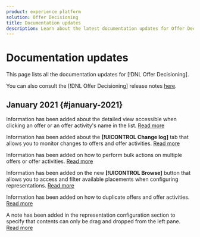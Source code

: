 ```yaml
---
product: experience platform
solution: Offer Decisioning
title: Documentation updates
description: Learn about the latest documentation updates for Offer Decisioning.
---
```


# Documentation updates

This page lists all the documentation updates for [!DNL Offer Decisioning].

You can also consult the [!DNL Offer Decisioning] release notes [here](../release-notes.md).

## January 2021 {#january-2021}

Information has been added about the detailed view accessible when clicking an offer or an offer activity's name in the list. [Read more](get-started/using/user-interface.md#information-pane-actions)

Information has been added about the **[!UICONTROL Change log]** tab that allows you to monitor changes to offers and offer activities. [Read more](get-started/using/user-interface.md#monitoring-changes)

Information has been added on how to perform bulk actions on multiple offers or offer activities. [Read more](get-started/using/user-interface.md#information-pane-actions)

Information has been added on the new **[!UICONTROL Browse]** button that allows you to access and filter available placements when configuring representations. [Read more](create-offer-activities.md)

Information has been added on how to duplicate offers and offer activities. [Read more](get-started/using/user-interface.md#information-pane-actions)

A note has been added in the representation configuration section to specify that contents can only be drag and dropped from the left pane. [Read more](create-offer-activities.md)
